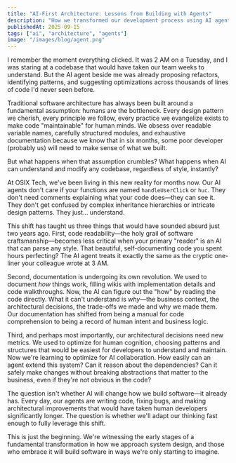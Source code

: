 ```yaml
---
title: "AI-First Architecture: Lessons from Building with Agents"
description: "How we transformed our development process using AI agents and what we learned about architecture in the age of AI."
publishedAt: 2025-09-15
tags: ["ai", "architecture", "agents"]
image: "/images/blog/agent.png"
---
```


I remember the moment everything clicked. It was 2 AM on a Tuesday, and I was staring at a codebase that would have taken our team weeks to understand. But the AI agent beside me was already proposing refactors, identifying patterns, and suggesting optimizations across thousands of lines of code I'd never seen before.

Traditional software architecture has always been built around a fundamental assumption: humans are the bottleneck. Every design pattern we cherish, every principle we follow, every practice we evangelize exists to make code "maintainable" for human minds. We obsess over readable variable names, carefully structured modules, and exhaustive documentation because we know that in six months, some poor developer (probably us) will need to make sense of what we built.

But what happens when that assumption crumbles? What happens when AI can understand and modify any codebase, regardless of style, instantly?

At OSIX Tech, we've been living in this new reality for months now. Our AI agents don't care if your functions are named `handleUserClick` or `huc`. They don't need comments explaining what your code does—they can see it. They don't get confused by complex inheritance hierarchies or intricate design patterns. They just... understand.

This shift has taught us three things that would have sounded absurd just two years ago. First, code readability—the holy grail of software craftsmanship—becomes less critical when your primary "reader" is an AI that can parse any style. That beautiful, self-documenting code you spent hours perfecting? The AI agent treats it exactly the same as the cryptic one-liner your colleague wrote at 3 AM.

Second, documentation is undergoing its own revolution. We used to document *how* things work, filling wikis with implementation details and code walkthroughs. Now, the AI can figure out the "how" by reading the code directly. What it can't understand is *why*—the business context, the architectural decisions, the trade-offs we made and why we made them. Our documentation has shifted from being a manual for code comprehension to being a record of human intent and business logic.

Third, and perhaps most importantly, our architectural decisions need new metrics. We used to optimize for human cognition, choosing patterns and structures that would be easiest for developers to understand and maintain. Now we're learning to optimize for AI collaboration. How easily can an agent extend this system? Can it reason about the dependencies? Can it safely make changes without breaking abstractions that matter to the business, even if they're not obvious in the code?

The question isn't whether AI will change how we build software—it already has. Every day, our agents are writing code, fixing bugs, and making architectural improvements that would have taken human developers significantly longer. The question is whether we'll adapt our thinking fast enough to fully leverage this shift.

This is just the beginning. We're witnessing the early stages of a fundamental transformation in how we approach system design, and those who embrace it will build software in ways we're only starting to imagine.